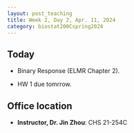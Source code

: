 ```yaml
---
layout: post_teaching
title: Week 2, Day 2, Apr. 11, 2024
category: biostat200Cspring2024
---
```


## Today

* Binary Response (ELMR Chapter 2).

* HW 1 due tomrrow.

## Office location

- **Instructor, Dr. Jin Zhou**: CHS 21-254C


